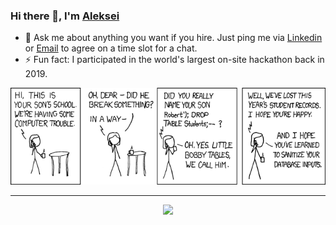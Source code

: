 ### Hi there 👋,  I'm [Aleksei](https://www.linkedin.com/in/nklwwlkn/)


- 💬 Ask me about anything you want if you hire. Just ping me via [Linkedin](https://www.linkedin.com/in/nklwwlkn/) or [Email](mailto:alex.nepochatyh@gmail.com) to agree on a time slot for a chat.
- ⚡ Fun fact: I participated in the world's largest on-site hackathon back in 2019. 


<div align="center">
  
![Alt text](little_bobby_tables.png?raw=true "nice meme, isn't it?")

---

![](https://komarev.com/ghpvc/?username=nklwwlkn&style=for-the-badge&label=Visitors+Count+Since+2022&color=brightgreen)

</div>
